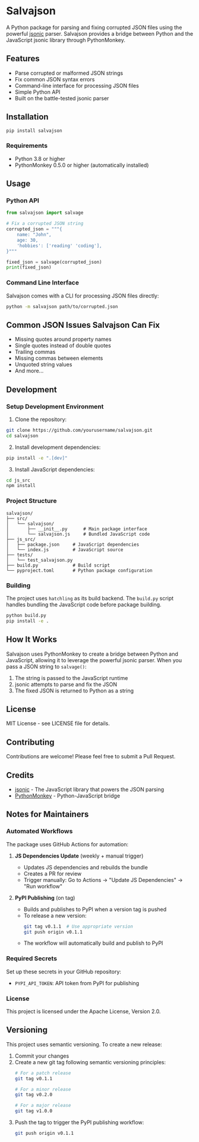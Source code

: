 # Salvajson

A Python package for parsing and fixing corrupted JSON files using the powerful [jsonic](https://github.com/rjrodger/jsonic) parser. Salvajson provides a bridge between Python and the JavaScript jsonic library through PythonMonkey.

## Features

- Parse corrupted or malformed JSON strings
- Fix common JSON syntax errors
- Command-line interface for processing JSON files
- Simple Python API
- Built on the battle-tested jsonic parser

## Installation

```bash
pip install salvajson
```

### Requirements

- Python 3.8 or higher
- PythonMonkey 0.5.0 or higher (automatically installed)

## Usage

### Python API

```python
from salvajson import salvage

# Fix a corrupted JSON string
corrupted_json = """{
    name: "John",
    age: 30,
    'hobbies': ['reading' 'coding'],
}"""

fixed_json = salvage(corrupted_json)
print(fixed_json)
```

### Command Line Interface

Salvajson comes with a CLI for processing JSON files directly:

```bash
python -m salvajson path/to/corrupted.json
```

## Common JSON Issues Salvajson Can Fix

- Missing quotes around property names
- Single quotes instead of double quotes
- Trailing commas
- Missing commas between elements
- Unquoted string values
- And more...

## Development

### Setup Development Environment

1. Clone the repository:
```bash
git clone https://github.com/yourusername/salvajson.git
cd salvajson
```

2. Install development dependencies:
```bash
pip install -e ".[dev]"
```

3. Install JavaScript dependencies:
```bash
cd js_src
npm install
```

### Project Structure

```
salvajson/
├── src/
│   └── salvajson/
│       ├── __init__.py      # Main package interface
│       └── salvajson.js     # Bundled JavaScript code
├── js_src/
│   ├── package.json     # JavaScript dependencies
│   └── index.js         # JavaScript source
├── tests/
│   └── test_salvajson.py
├── build.py             # Build script
└── pyproject.toml       # Python package configuration
```

### Building

The project uses `hatchling` as its build backend. The `build.py` script handles bundling the JavaScript code before package building.

```bash
python build.py
pip install -e .
```

## How It Works

Salvajson uses PythonMonkey to create a bridge between Python and JavaScript, allowing it to leverage the powerful jsonic parser. When you pass a JSON string to `salvage()`:

1. The string is passed to the JavaScript runtime
2. jsonic attempts to parse and fix the JSON
3. The fixed JSON is returned to Python as a string

## License

MIT License - see LICENSE file for details.

## Contributing

Contributions are welcome! Please feel free to submit a Pull Request.

## Credits

- [jsonic](https://github.com/rjrodger/jsonic) - The JavaScript library that powers the JSON parsing
- [PythonMonkey](https://github.com/Distributive-Network/PythonMonkey) - Python-JavaScript bridge

## Notes for Maintainers

### Automated Workflows

The package uses GitHub Actions for automation:

1. **JS Dependencies Update** (weekly + manual trigger)
   - Updates JS dependencies and rebuilds the bundle
   - Creates a PR for review
   - Trigger manually: Go to Actions → "Update JS Dependencies" → "Run workflow"

2. **PyPI Publishing** (on tag)
   - Builds and publishes to PyPI when a version tag is pushed
   - To release a new version:
     ```bash
     git tag v0.1.1  # Use appropriate version
     git push origin v0.1.1
     ```
   - The workflow will automatically build and publish to PyPI

### Required Secrets

Set up these secrets in your GitHub repository:

- `PYPI_API_TOKEN`: API token from PyPI for publishing

### License

This project is licensed under the Apache License, Version 2.0.

## Versioning

This project uses semantic versioning. To create a new release:

1. Commit your changes
2. Create a new git tag following semantic versioning principles:
   ```bash
   # For a patch release
   git tag v0.1.1

   # For a minor release
   git tag v0.2.0

   # For a major release
   git tag v1.0.0
   ```
3. Push the tag to trigger the PyPI publishing workflow:
   ```bash
   git push origin v0.1.1
   ```
